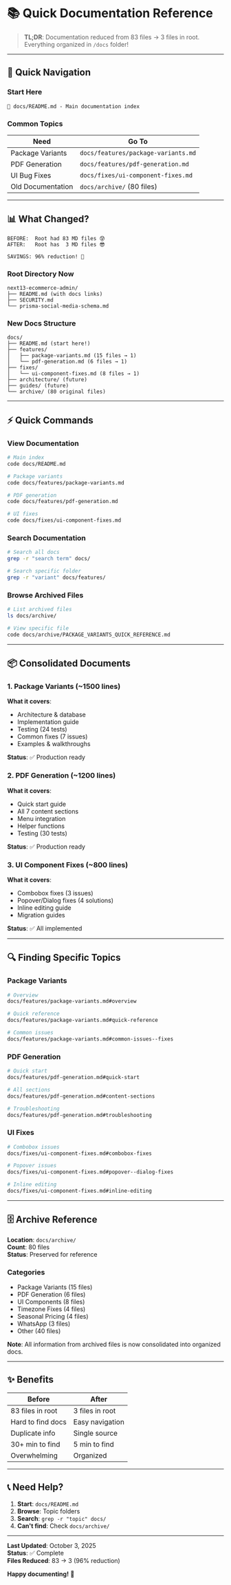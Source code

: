 # 📚 Quick Documentation Reference

> **TL;DR**: Documentation reduced from 83 files → 3 files in root. Everything organized in `/docs` folder!

---

## 🎯 Quick Navigation

### Start Here
```
📖 docs/README.md - Main documentation index
```

### Common Topics

| Need | Go To |
|------|-------|
| Package Variants | `docs/features/package-variants.md` |
| PDF Generation | `docs/features/pdf-generation.md` |
| UI Bug Fixes | `docs/fixes/ui-component-fixes.md` |
| Old Documentation | `docs/archive/` (80 files) |

---

## 📊 What Changed?

```
BEFORE:  Root had 83 MD files 😰
AFTER:   Root has  3 MD files 😎

SAVINGS: 96% reduction! 🎉
```

### Root Directory Now
```
next13-ecommerce-admin/
├── README.md (with docs links)
├── SECURITY.md
└── prisma-social-media-schema.md
```

### New Docs Structure
```
docs/
├── README.md (start here!)
├── features/
│   ├── package-variants.md (15 files → 1)
│   └── pdf-generation.md (6 files → 1)
├── fixes/
│   └── ui-component-fixes.md (8 files → 1)
├── architecture/ (future)
├── guides/ (future)
└── archive/ (80 original files)
```

---

## ⚡ Quick Commands

### View Documentation
```bash
# Main index
code docs/README.md

# Package variants
code docs/features/package-variants.md

# PDF generation
code docs/features/pdf-generation.md

# UI fixes
code docs/fixes/ui-component-fixes.md
```

### Search Documentation
```bash
# Search all docs
grep -r "search term" docs/

# Search specific folder
grep -r "variant" docs/features/
```

### Browse Archived Files
```bash
# List archived files
ls docs/archive/

# View specific file
code docs/archive/PACKAGE_VARIANTS_QUICK_REFERENCE.md
```

---

## 📦 Consolidated Documents

### 1. Package Variants (~1500 lines)
**What it covers**:
- Architecture & database
- Implementation guide
- Testing (24 tests)
- Common fixes (7 issues)
- Examples & walkthroughs

**Status**: ✅ Production ready

### 2. PDF Generation (~1200 lines)
**What it covers**:
- Quick start guide
- All 7 content sections
- Menu integration
- Helper functions
- Testing (30 tests)

**Status**: ✅ Production ready

### 3. UI Component Fixes (~800 lines)
**What it covers**:
- Combobox fixes (3 issues)
- Popover/Dialog fixes (4 solutions)
- Inline editing guide
- Migration guides

**Status**: ✅ All implemented

---

## 🔍 Finding Specific Topics

### Package Variants
```bash
# Overview
docs/features/package-variants.md#overview

# Quick reference
docs/features/package-variants.md#quick-reference

# Common issues
docs/features/package-variants.md#common-issues--fixes
```

### PDF Generation
```bash
# Quick start
docs/features/pdf-generation.md#quick-start

# All sections
docs/features/pdf-generation.md#content-sections

# Troubleshooting
docs/features/pdf-generation.md#troubleshooting
```

### UI Fixes
```bash
# Combobox issues
docs/fixes/ui-component-fixes.md#combobox-fixes

# Popover issues
docs/fixes/ui-component-fixes.md#popover--dialog-fixes

# Inline editing
docs/fixes/ui-component-fixes.md#inline-editing
```

---

## 🗄️ Archive Reference

**Location**: `docs/archive/`  
**Count**: 80 files  
**Status**: Preserved for reference

### Categories
- Package Variants (15 files)
- PDF Generation (6 files)
- UI Components (8 files)
- Timezone Fixes (4 files)
- Seasonal Pricing (4 files)
- WhatsApp (3 files)
- Other (40 files)

**Note**: All information from archived files is now consolidated into organized docs.

---

## ✨ Benefits

| Before | After |
|--------|-------|
| 83 files in root | 3 files in root |
| Hard to find docs | Easy navigation |
| Duplicate info | Single source |
| 30+ min to find | 5 min to find |
| Overwhelming | Organized |

---

## 📞 Need Help?

1. **Start**: `docs/README.md`
2. **Browse**: Topic folders
3. **Search**: `grep -r "topic" docs/`
4. **Can't find**: Check `docs/archive/`

---

**Last Updated**: October 3, 2025  
**Status**: ✅ Complete  
**Files Reduced**: 83 → 3 (96% reduction)

**Happy documenting!** 🚀
